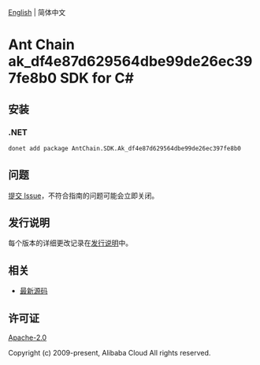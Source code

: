 [English](README.md) | 简体中文

# Ant Chain ak_df4e87d629564dbe99de26ec397fe8b0 SDK for C#

## 安装

### .NET

```bash
donet add package AntChain.SDK.Ak_df4e87d629564dbe99de26ec397fe8b0
```

## 问题

[提交 Issue](https://github.com/alipay/antchain-openapi-prod-sdk/issues/new)，不符合指南的问题可能会立即关闭。

## 发行说明

每个版本的详细更改记录在[发行说明](./ChangeLog.txt)中。

## 相关

* [最新源码](https://github.com/antchain-openapi-prod-sdk)

## 许可证

[Apache-2.0](http://www.apache.org/licenses/LICENSE-2.0)

Copyright (c) 2009-present, Alibaba Cloud All rights reserved.
